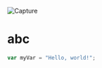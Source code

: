 ![Capture](https://github.com/astropebo/skills-communicate-using-markdown/assets/145133644/a553c056-e106-4d27-accd-1ec02dcbb4ba)
# abc
``` javascript
var myVar = "Hello, world!";
```

